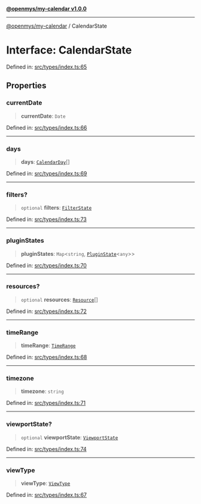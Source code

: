 [**@openmys/my-calendar v1.0.0**](../README.md)

***

[@openmys/my-calendar](../globals.md) / CalendarState

# Interface: CalendarState

Defined in: [src/types/index.ts:65](https://github.com/openmys/my-calendar/blob/96ebce4306bfb6a4ab4c4297a9b422c56933c5da/src/types/index.ts#L65)

## Properties

### currentDate

> **currentDate**: `Date`

Defined in: [src/types/index.ts:66](https://github.com/openmys/my-calendar/blob/96ebce4306bfb6a4ab4c4297a9b422c56933c5da/src/types/index.ts#L66)

***

### days

> **days**: [`CalendarDay`](CalendarDay.md)[]

Defined in: [src/types/index.ts:69](https://github.com/openmys/my-calendar/blob/96ebce4306bfb6a4ab4c4297a9b422c56933c5da/src/types/index.ts#L69)

***

### filters?

> `optional` **filters**: [`FilterState`](FilterState.md)

Defined in: [src/types/index.ts:73](https://github.com/openmys/my-calendar/blob/96ebce4306bfb6a4ab4c4297a9b422c56933c5da/src/types/index.ts#L73)

***

### pluginStates

> **pluginStates**: `Map`\<`string`, [`PluginState`](../classes/PluginState.md)\<`any`\>\>

Defined in: [src/types/index.ts:70](https://github.com/openmys/my-calendar/blob/96ebce4306bfb6a4ab4c4297a9b422c56933c5da/src/types/index.ts#L70)

***

### resources?

> `optional` **resources**: [`Resource`](Resource.md)[]

Defined in: [src/types/index.ts:72](https://github.com/openmys/my-calendar/blob/96ebce4306bfb6a4ab4c4297a9b422c56933c5da/src/types/index.ts#L72)

***

### timeRange

> **timeRange**: [`TimeRange`](TimeRange.md)

Defined in: [src/types/index.ts:68](https://github.com/openmys/my-calendar/blob/96ebce4306bfb6a4ab4c4297a9b422c56933c5da/src/types/index.ts#L68)

***

### timezone

> **timezone**: `string`

Defined in: [src/types/index.ts:71](https://github.com/openmys/my-calendar/blob/96ebce4306bfb6a4ab4c4297a9b422c56933c5da/src/types/index.ts#L71)

***

### viewportState?

> `optional` **viewportState**: [`ViewportState`](ViewportState.md)

Defined in: [src/types/index.ts:74](https://github.com/openmys/my-calendar/blob/96ebce4306bfb6a4ab4c4297a9b422c56933c5da/src/types/index.ts#L74)

***

### viewType

> **viewType**: [`ViewType`](../type-aliases/ViewType.md)

Defined in: [src/types/index.ts:67](https://github.com/openmys/my-calendar/blob/96ebce4306bfb6a4ab4c4297a9b422c56933c5da/src/types/index.ts#L67)
